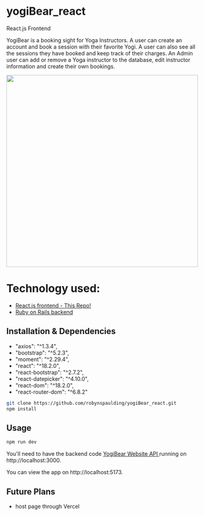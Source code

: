 # yogiBear_react
React.js Frontend

 YogiBear is a booking sight for Yoga Instructors. A user can create an account and book a session with their favorite Yogi. A user can also see all the sessions they have booked and keep track of their charges. An Admin user can add or remove a Yoga instructor to the database, edit instructor information and create their own bookings.
 
<img src="src/images/YogiBearIndex.png" width="500" height="500"/> 

# Technology used:

- <a href="https://github.com/robynspaulding/yogiBear_react">React.js frontend - This Repo!</a>
- <a href="https://github.com/robynspaulding/yogiBear_api">Ruby on Rails backend </a>

## Installation & Dependencies
- "axios": "^1.3.4",
- "bootstrap": "^5.2.3",
- "moment": "^2.29.4",
- "react": "^18.2.0",
- "react-bootstrap": "^2.7.2",
- "react-datepicker": "^4.10.0",
- "react-dom": "^18.2.0",
- "react-router-dom": "^6.8.2"

```bash
git clone https://github.com/robynspaulding/yogiBear_react.git
npm install
```

## Usage

```bash
npm run dev
```

You'll need to have the backend code <a href="https://github.com/robynspaulding/yogiBear_api"> YogiBear Website API </a> running on http://localhost:3000.

You can view the app on http://localhost:5173.

## Future Plans

- host page through Vercel 
